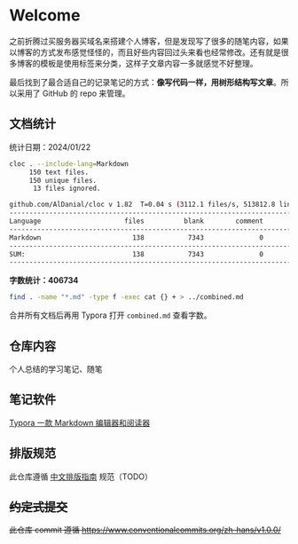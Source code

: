 # Welcome

之前折腾过买服务器买域名来搭建个人博客，但是发现写了很多的随笔内容，如果以博客的方式发布感觉怪怪的，而且好些内容回过头来看也经常修改。还有就是很多博客的模板是使用标签来分类，这样子文章内容一多就感觉不好整理。

最后找到了最合适自己的记录笔记的方式：**像写代码一样，用树形结构写文章**。所以采用了 GitHub 的 repo 来管理。

## 文档统计

统计日期：2024/01/22

```bash
cloc . --include-lang=Markdown
     150 text files.
     150 unique files.                                          
      13 files ignored.

github.com/AlDanial/cloc v 1.82  T=0.04 s (3112.1 files/s, 513812.8 lines/s)
-------------------------------------------------------------------------------
Language                     files          blank        comment           code
-------------------------------------------------------------------------------
Markdown                       138           7343              0          15441
-------------------------------------------------------------------------------
SUM:                           138           7343              0          15441
-------------------------------------------------------------------------------
```

**字数统计：406734**

```bash
find . -name "*.md" -type f -exec cat {} + > ../combined.md
```

合并所有文档后再用 Typora 打开 `combined.md` 查看字数。

## 仓库内容

个人总结的学习笔记、随笔

## 笔记软件

[Typora 一款 Markdown 编辑器和阅读器](https://typoraio.cn/)

## 排版规范

此仓库遵循 [中文排版指南](https://github.com/sparanoid/chinese-copywriting-guidelines) 规范（TODO）

## ~~约定式提交~~

~~此仓库 commit 遵循 https://www.conventionalcommits.org/zh-hans/v1.0.0/~~
